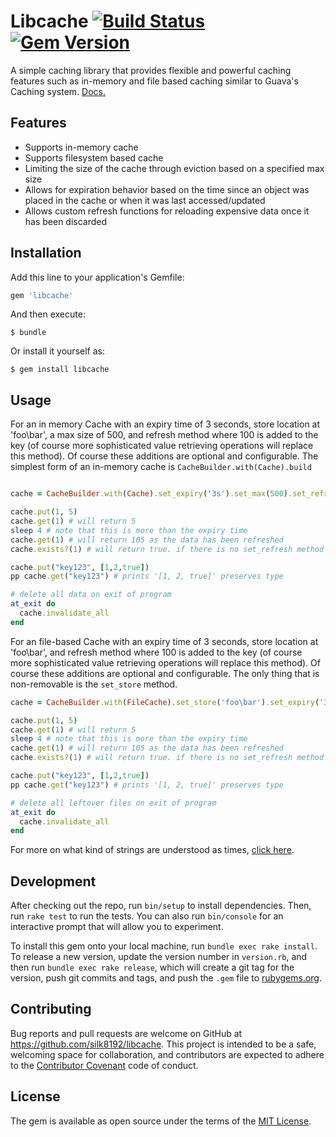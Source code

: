# Libcache [![Build Status](https://travis-ci.org/silk8192/libcache.svg?branch=master)](https://travis-ci.org/silk8192/libcache) [![Gem Version](https://badge.fury.io/rb/libcache.svg)](https://badge.fury.io/rb/libcache)

A simple caching library that provides flexible and powerful caching features such as in-memory and file based caching similar to Guava's Caching system. [Docs.](http://www.rubydoc.info/gems/libcache)

## Features

* Supports in-memory cache
* Supports filesystem based cache
* Limiting the size of the cache through eviction based on a specified max size
* Allows for expiration behavior based on the time since an object was placed in the cache or when it was last accessed/updated
* Allows custom refresh functions for reloading expensive data once it has been discarded 


## Installation

Add this line to your application's Gemfile:

```ruby
gem 'libcache'
```

And then execute:

    $ bundle

Or install it yourself as:

    $ gem install libcache

## Usage

For an in memory Cache with an expiry time of 3 seconds, store location at 'foo\bar', a max size of 500, and refresh method where 100 is added to the key (of course more sophisticated value retrieving operations will replace this method). Of course these additions are optional and configurable. The simplest form of an in-memory cache is ```CacheBuilder.with(Cache).build```
```ruby

cache = CacheBuilder.with(Cache).set_expiry('3s').set_max(500).set_refresh(Proc.new { |key| key + 100 }).build

cache.put(1, 5)
cache.get(1) # will return 5
sleep 4 # note that this is more than the expiry time
cache.get(1) # will return 105 as the data has been refreshed
cache.exists?(1) # will return true. if there is no set_refresh method provided then it will return false

cache.put("key123", [1,2,true])
pp cache.get("key123") # prints '[1, 2, true]' preserves type

# delete all data on exit of program
at_exit do
  cache.invalidate_all
end

```

For an file-based Cache with an expiry time of 3 seconds, store location at 'foo\bar', and refresh method where 100 is added to the key (of course more sophisticated value retrieving operations will replace this method). Of course these additions are optional and configurable. The only thing that is non-removable is the ```set_store``` method. 
```ruby
cache = CacheBuilder.with(FileCache).set_store('foo\bar').set_expiry('3s').set_max(500).set_refresh(Proc.new { |key| key + 100 }).build

cache.put(1, 5)
cache.get(1) # will return 5
sleep 4 # note that this is more than the expiry time
cache.get(1) # will return 105 as the data has been refreshed
cache.exists?(1) # will return true. if there is no set_refresh method provided then it will return false

cache.put("key123", [1,2,true])
pp cache.get("key123") # prints '[1, 2, true]' preserves type

# delete all leftover files on exit of program
at_exit do
  cache.invalidate_all
end
```

For more on what kind of strings are understood as times, [click here](https://github.com/jmettraux/rufus-scheduler/blob/two/README.rdoc#the-time-strings-understood-by-rufus-scheduler).

## Development

After checking out the repo, run `bin/setup` to install dependencies. Then, run `rake test` to run the tests. You can also run `bin/console` for an interactive prompt that will allow you to experiment.

To install this gem onto your local machine, run `bundle exec rake install`. To release a new version, update the version number in `version.rb`, and then run `bundle exec rake release`, which will create a git tag for the version, push git commits and tags, and push the `.gem` file to [rubygems.org](https://rubygems.org).

## Contributing

Bug reports and pull requests are welcome on GitHub at https://github.com/silk8192/libcache. This project is intended to be a safe, welcoming space for collaboration, and contributors are expected to adhere to the [Contributor Covenant](http://contributor-covenant.org) code of conduct.


## License

The gem is available as open source under the terms of the [MIT License](http://opensource.org/licenses/MIT).

